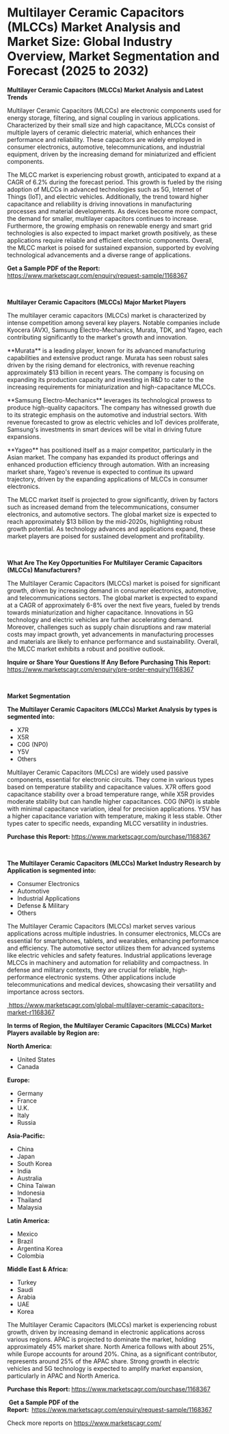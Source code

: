 <p><h1>Multilayer Ceramic Capacitors (MLCCs) Market Analysis and Market Size: Global Industry Overview, Market Segmentation and Forecast (2025 to 2032)</h1></p><p><strong>Multilayer Ceramic Capacitors (MLCCs) Market Analysis and Latest Trends</strong></p>
<p><p>Multilayer Ceramic Capacitors (MLCCs) are electronic components used for energy storage, filtering, and signal coupling in various applications. Characterized by their small size and high capacitance, MLCCs consist of multiple layers of ceramic dielectric material, which enhances their performance and reliability. These capacitors are widely employed in consumer electronics, automotive, telecommunications, and industrial equipment, driven by the increasing demand for miniaturized and efficient components.</p><p>The MLCC market is experiencing robust growth, anticipated to expand at a CAGR of 6.2% during the forecast period. This growth is fueled by the rising adoption of MLCCs in advanced technologies such as 5G, Internet of Things (IoT), and electric vehicles. Additionally, the trend toward higher capacitance and reliability is driving innovations in manufacturing processes and material developments. As devices become more compact, the demand for smaller, multilayer capacitors continues to increase. Furthermore, the growing emphasis on renewable energy and smart grid technologies is also expected to impact market growth positively, as these applications require reliable and efficient electronic components. Overall, the MLCC market is poised for sustained expansion, supported by evolving technological advancements and a diverse range of applications.</p></p>
<p><strong>Get a Sample PDF of the Report:&nbsp;</strong> <a href="https://www.marketscagr.com/enquiry/request-sample/1168367?utm_campaign=2208&utm_medium=2&utm_source=Github&utm_content=ia&utm_term=13022025&utm_id=multilayer-ceramic-capacitors-mlccs">https://www.marketscagr.com/enquiry/request-sample/1168367</a></p>
<p>&nbsp;</p>
<p><strong>Multilayer Ceramic Capacitors (MLCCs) Major Market Players</strong></p>
<p><p>The multilayer ceramic capacitors (MLCCs) market is characterized by intense competition among several key players. Notable companies include Kyocera (AVX), Samsung Electro-Mechanics, Murata, TDK, and Yageo, each contributing significantly to the market's growth and innovation.</p><p>**Murata** is a leading player, known for its advanced manufacturing capabilities and extensive product range. Murata has seen robust sales driven by the rising demand for electronics, with revenue reaching approximately $13 billion in recent years. The company is focusing on expanding its production capacity and investing in R&D to cater to the increasing requirements for miniaturization and high-capacitance MLCCs.</p><p>**Samsung Electro-Mechanics** leverages its technological prowess to produce high-quality capacitors. The company has witnessed growth due to its strategic emphasis on the automotive and industrial sectors. With revenue forecasted to grow as electric vehicles and IoT devices proliferate, Samsung's investments in smart devices will be vital in driving future expansions.</p><p>**Yageo** has positioned itself as a major competitor, particularly in the Asian market. The company has expanded its product offerings and enhanced production efficiency through automation. With an increasing market share, Yageo's revenue is expected to continue its upward trajectory, driven by the expanding applications of MLCCs in consumer electronics.</p><p>The MLCC market itself is projected to grow significantly, driven by factors such as increased demand from the telecommunications, consumer electronics, and automotive sectors. The global market size is expected to reach approximately $13 billion by the mid-2020s, highlighting robust growth potential. As technology advances and applications expand, these market players are poised for sustained development and profitability.</p></p>
<p>&nbsp;</p>
<p><strong>What Are The Key Opportunities For Multilayer Ceramic Capacitors (MLCCs) Manufacturers?</strong></p>
<p><p>The Multilayer Ceramic Capacitors (MLCCs) market is poised for significant growth, driven by increasing demand in consumer electronics, automotive, and telecommunications sectors. The global market is expected to expand at a CAGR of approximately 6-8% over the next five years, fueled by trends towards miniaturization and higher capacitance. Innovations in 5G technology and electric vehicles are further accelerating demand. Moreover, challenges such as supply chain disruptions and raw material costs may impact growth, yet advancements in manufacturing processes and materials are likely to enhance performance and sustainability. Overall, the MLCC market exhibits a robust and positive outlook.</p></p>
<p><strong>Inquire or Share Your Questions If Any Before Purchasing This Report:</strong> <a href="https://www.marketscagr.com/enquiry/pre-order-enquiry/1168367?utm_campaign=2208&utm_medium=2&utm_source=Github&utm_content=ia&utm_term=13022025&utm_id=multilayer-ceramic-capacitors-mlccs">https://www.marketscagr.com/enquiry/pre-order-enquiry/1168367</a></p>
<p>&nbsp;</p>
<p><strong>Market Segmentation</strong></p>
<p><strong>The Multilayer Ceramic Capacitors (MLCCs) Market Analysis by types is segmented into:</strong></p>
<p><ul><li>X7R</li><li>X5R</li><li>C0G (NP0)</li><li>Y5V</li><li>Others</li></ul></p>
<p><p>Multilayer Ceramic Capacitors (MLCCs) are widely used passive components, essential for electronic circuits. They come in various types based on temperature stability and capacitance values. X7R offers good capacitance stability over a broad temperature range, while X5R provides moderate stability but can handle higher capacitances. C0G (NP0) is stable with minimal capacitance variation, ideal for precision applications. Y5V has a higher capacitance variation with temperature, making it less stable. Other types cater to specific needs, expanding MLCC versatility in industries.</p></p>
<p><strong>Purchase this Report:&nbsp;</strong><a href="https://www.marketscagr.com/purchase/1168367?utm_campaign=2208&utm_medium=2&utm_source=Github&utm_content=ia&utm_term=13022025&utm_id=multilayer-ceramic-capacitors-mlccs">https://www.marketscagr.com/purchase/1168367</a></p>
<p>&nbsp;</p>
<p><strong>The Multilayer Ceramic Capacitors (MLCCs) Market Industry Research by Application is segmented into:</strong></p>
<p><ul><li>Consumer Electronics</li><li>Automotive</li><li>Industrial Applications</li><li>Defense & Military</li><li>Others</li></ul></p>
<p><p>The Multilayer Ceramic Capacitors (MLCCs) market serves various applications across multiple industries. In consumer electronics, MLCCs are essential for smartphones, tablets, and wearables, enhancing performance and efficiency. The automotive sector utilizes them for advanced systems like electric vehicles and safety features. Industrial applications leverage MLCCs in machinery and automation for reliability and compactness. In defense and military contexts, they are crucial for reliable, high-performance electronic systems. Other applications include telecommunications and medical devices, showcasing their versatility and importance across sectors.</p></p>
<p><a href="https://www.marketscagr.com/global-multilayer-ceramic-capacitors-market-r1168367?utm_campaign=2208&utm_medium=2&utm_source=Github&utm_content=ia&utm_term=13022025&utm_id=multilayer-ceramic-capacitors-mlccs">&nbsp;https://www.marketscagr.com/global-multilayer-ceramic-capacitors-market-r1168367</a></p>
<p><strong>In terms of Region, the Multilayer Ceramic Capacitors (MLCCs) Market Players available by Region are:</strong></p>
<p>
    <p> <strong> North America: </strong>
        <ul>
            <li>United States</li>
            <li>Canada</li>
        </ul>
        </p> 
    <p> <strong> Europe: </strong>
        <ul>
            <li>Germany</li>
            <li>France</li>
            <li>U.K.</li>
            <li>Italy</li>
            <li>Russia</li>
        </ul>
        </p> 
    <p> <strong> Asia-Pacific: </strong>
        <ul>
            <li>China</li>
            <li>Japan</li>
            <li>South Korea</li>
            <li>India</li>
            <li>Australia</li>
            <li>China Taiwan</li>
            <li>Indonesia</li>
            <li>Thailand</li>
            <li>Malaysia</li>
        </ul>
        </p> 
    <p> <strong> Latin America: </strong>
        <ul>
            <li>Mexico</li>
            <li>Brazil</li>
            <li>Argentina Korea</li>
            <li>Colombia</li>
        </ul>
        </p> 
    <p> <strong> Middle East & Africa: </strong>
        <ul>
            <li>Turkey</li>
            <li>Saudi</li>
            <li>Arabia</li>
            <li>UAE</li>
            <li>Korea</li>
        </ul>
    </p>
    </p>
<p><p>The Multilayer Ceramic Capacitors (MLCCs) market is experiencing robust growth, driven by increasing demand in electronic applications across various regions. APAC is projected to dominate the market, holding approximately 45% market share. North America follows with about 25%, while Europe accounts for around 20%. China, as a significant contributor, represents around 25% of the APAC share. Strong growth in electric vehicles and 5G technology is expected to amplify market expansion, particularly in APAC and North America.</p></p>
<p><strong>Purchase this Report: </strong><a href="https://www.marketscagr.com/purchase/1168367?utm_campaign=2208&utm_medium=2&utm_source=Github&utm_content=ia&utm_term=13022025&utm_id=multilayer-ceramic-capacitors-mlccs">https://www.marketscagr.com/purchase/1168367</a></p>
<p>&nbsp;<strong>Get a Sample PDF of the Report:&nbsp;&nbsp;</strong><a href="https://www.marketscagr.com/enquiry/request-sample/1168367?utm_campaign=2208&utm_medium=2&utm_source=Github&utm_content=ia&utm_term=13022025&utm_id=multilayer-ceramic-capacitors-mlccs">https://www.marketscagr.com/enquiry/request-sample/1168367</a></p>
<p><strong></strong></p>
<p>Check more reports on <a href="https://www.marketscagr.com/?utm_campaign=2208&utm_medium=2&utm_source=Github&utm_content=ia&utm_term=13022025&utm_id=multilayer-ceramic-capacitors-mlccs">https://www.marketscagr.com/</a></p>
